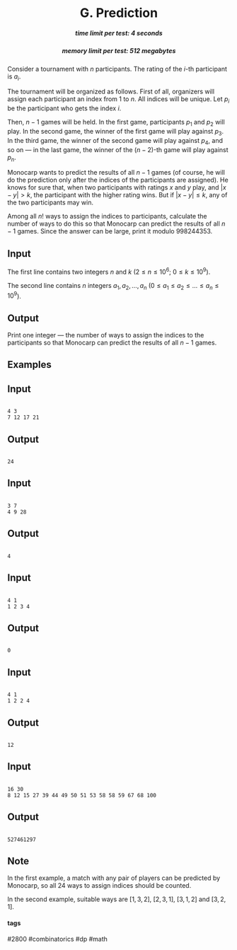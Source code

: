 <h1 style='text-align: center;'> G. Prediction</h1>

<h5 style='text-align: center;'>time limit per test: 4 seconds</h5>
<h5 style='text-align: center;'>memory limit per test: 512 megabytes</h5>

Consider a tournament with $n$ participants. The rating of the $i$-th participant is $a_i$.

The tournament will be organized as follows. First of all, organizers will assign each participant an index from $1$ to $n$. All indices will be unique. Let $p_i$ be the participant who gets the index $i$.

Then, $n-1$ games will be held. In the first game, participants $p_1$ and $p_2$ will play. In the second game, the winner of the first game will play against $p_3$. In the third game, the winner of the second game will play against $p_4$, and so on — in the last game, the winner of the $(n-2)$-th game will play against $p_n$.

Monocarp wants to predict the results of all $n-1$ games (of course, he will do the prediction only after the indices of the participants are assigned). He knows for sure that, when two participants with ratings $x$ and $y$ play, and $|x - y| > k$, the participant with the higher rating wins. But if $|x - y| \le k$, any of the two participants may win.

Among all $n!$ ways to assign the indices to participants, calculate the number of ways to do this so that Monocarp can predict the results of all $n-1$ games. Since the answer can be large, print it modulo $998244353$.

## Input

The first line contains two integers $n$ and $k$ ($2 \le n \le 10^6$; $0 \le k \le 10^9$).

The second line contains $n$ integers $a_1, a_2, \dots, a_n$ ($0 \le a_1 \le a_2 \le \dots \le a_n \le 10^9$).

## Output

Print one integer — the number of ways to assign the indices to the participants so that Monocarp can predict the results of all $n-1$ games.

## Examples

## Input


```

4 3
7 12 17 21

```
## Output


```

24

```
## Input


```

3 7
4 9 28

```
## Output


```

4

```
## Input


```

4 1
1 2 3 4

```
## Output


```

0

```
## Input


```

4 1
1 2 2 4

```
## Output


```

12

```
## Input


```

16 30
8 12 15 27 39 44 49 50 51 53 58 58 59 67 68 100

```
## Output


```

527461297

```
## Note

In the first example, a match with any pair of players can be predicted by Monocarp, so all $24$ ways to assign indices should be counted.

In the second example, suitable ways are $[1, 3, 2]$, $[2, 3, 1]$, $[3, 1, 2$] and $[3, 2, 1]$.



#### tags 

#2800 #combinatorics #dp #math 
